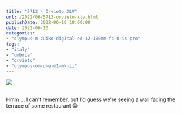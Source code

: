 ```yaml
---
title: "5713 - Orvieto XLV"
url: /2022/06/5713-orvieto-xlv.html
publishDate: 2022-06-10 18:00:00
date: 2022-06-10
categories:
- "olympus-m-zuiko-digital-ed-12-100mm-f4-0-is-pro"
tags:
- "italy"
- "umbria"
- "orvieto"
- "olympus-om-d-e-m1-mk-ii"
---
```

<div class="container">
<div class="center"><a target="_blank" href="https://d25zfm9zpd7gm5.cloudfront.net/1200x1200/2019/20190905_143241_lr.jpg"><img class="webfeedsFeaturedVisual" src="https://d25zfm9zpd7gm5.cloudfront.net/0600x0600/2019/20190905_143241_lr.jpg" /></a></div>
</div>
<br />

Hmm ... I can't remember, but I'd guess we're seeing a wall
facing the terrace of some restaurant :grin:
